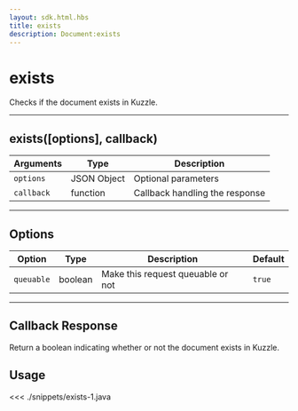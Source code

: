 ```yaml
---
layout: sdk.html.hbs
title: exists
description: Document:exists
---
```


# exists

Checks if the document exists in Kuzzle.

---

## exists([options], callback)

| Arguments  | Type        | Description                    |
| ---------- | ----------- | ------------------------------ |
| `options`  | JSON Object | Optional parameters            |
| `callback` | function    | Callback handling the response |

---

## Options

| Option     | Type    | Description                       | Default |
| ---------- | ------- | --------------------------------- | ------- |
| `queuable` | boolean | Make this request queuable or not | `true`  |

---

## Callback Response

Return a boolean indicating whether or not the document exists in Kuzzle.

## Usage

<<< ./snippets/exists-1.java
